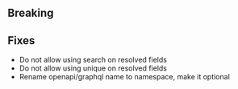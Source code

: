 ## Breaking

## Fixes

- Do not allow using search on resolved fields
- Do not allow using unique on resolved fields
- Rename openapi/graphql name to namespace, make it optional
